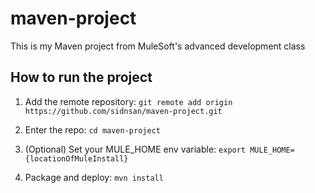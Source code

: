 # maven-project

This is my Maven project from MuleSoft's advanced development class

## How to run the project

1. Add the remote repository: `git remote add origin https://github.com/sidnsan/maven-project.git`

1. Enter the repo: `cd maven-project`

1. (Optional) Set your MULE_HOME env variable: `export MULE_HOME={locationOfMuleInstall}`

1. Package and deploy: `mvn install`